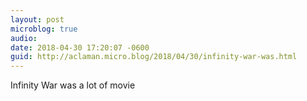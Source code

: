 ```yaml
---
layout: post
microblog: true
audio: 
date: 2018-04-30 17:20:07 -0600
guid: http://aclaman.micro.blog/2018/04/30/infinity-war-was.html
---
```

Infinity War was a lot of movie
